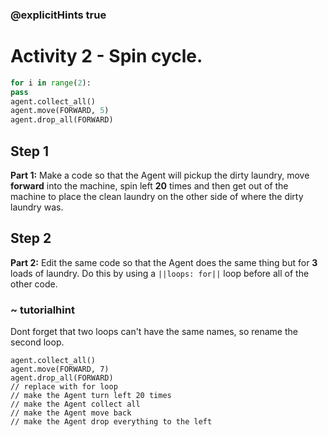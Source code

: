 ### @explicitHints true

# Activity 2 - Spin cycle.

```python
for i in range(2):
pass
agent.collect_all()
agent.move(FORWARD, 5)
agent.drop_all(FORWARD)

```

## Step 1
**Part 1:** Make a code so that the Agent will pickup the dirty laundry, move **forward** into the machine, spin left **20** times and then get out of
the machine to place the clean laundry on the other side of where the dirty laundry was.

## Step 2
**Part 2:** Edit the same code so that the Agent does the same thing but for **3** loads of laundry. Do this by using a `||loops: for||` loop before all of the other 
code.
### ~ tutorialhint 
Dont forget that two loops can't have the same names, so rename the second loop. 

```template
agent.collect_all()
agent.move(FORWARD, 7)
agent.drop_all(FORWARD)
// replace with for loop
// make the Agent turn left 20 times
// make the Agent collect all
// make the Agent move back 
// make the Agent drop everything to the left
```
